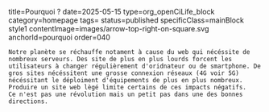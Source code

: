 title=Pourquoi ?
date=2025-05-15
type=org_openCiLife_block
category=homepage
tags=
status=published
specificClass=mainBlock style1
contentImage=images/arrow-top-right-on-square.svg
anchorId=pourquoi
order=040
~~~~~~
Notre planète se réchauffe notament à cause du web qui nécéssite de nombreux serveurs. Des site de plus en plus lourds forcent les utilisateurs à changer régulièrement d'oridnateur ou de smartphone. De gros sites nécéssitent une grosse connexion réseaux (4G voir 5G) nécéssitant le déploiment d'équipements de plus en plus nombreux.
Produire un site web lègé limite certains de ces impacts négatifs.
Ce n'est pas une révolution mais un petit pas dans une des bonnes directions.